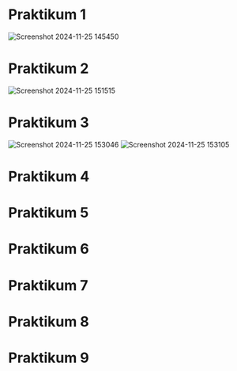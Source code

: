 # Praktikum 1
![Screenshot 2024-11-25 145450](https://github.com/user-attachments/assets/4d16d229-9f8e-42f3-9726-c8a4d1584286)

# Praktikum 2
![Screenshot 2024-11-25 151515](https://github.com/user-attachments/assets/8dfda051-2e63-41bf-91cc-383b51eb190f)


# Praktikum 3
![Screenshot 2024-11-25 153046](https://github.com/user-attachments/assets/68ee8adc-43b2-4cf0-9cf5-62b4a6d72501)
![Screenshot 2024-11-25 153105](https://github.com/user-attachments/assets/1caa273e-c5ea-456a-bdf3-11515823b7fe)


# Praktikum 4


# Praktikum 5


# Praktikum 6


# Praktikum 7


# Praktikum 8


# Praktikum 9
